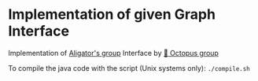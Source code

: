 # Implementation of given Graph Interface
Implementation of <a href="https://github.com/JohanBrunet/GraphLibrary">Aligator's group</a> Interface by <a href="https://github.com/Darkyler/graphJava">:octopus: Octopus group</a>


To compile the java code with the script (Unix systems only):
<code>./compile.sh</code>
